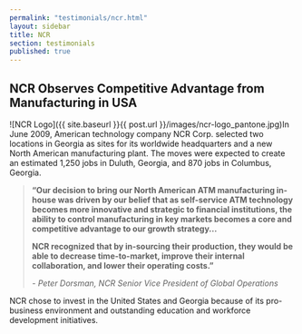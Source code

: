 ```yaml
---
permalink: "testimonials/ncr.html"
layout: sidebar
title: NCR
section: testimonials
published: true
---
```

 

## NCR Observes Competitive Advantage from Manufacturing in USA

<span class="imgright">![NCR Logo]({{ site.baseurl }}{{ post.url }}/images/ncr-logo_pantone.jpg)</span>In June 2009, American technology company NCR Corp. selected two locations in Georgia as sites for its worldwide headquarters and a new North American manufacturing plant. The moves were expected to create an estimated 1,250 jobs in Duluth, Georgia, and 870 jobs in Columbus, Georgia.

>**“Our decision to bring our North American ATM manufacturing in-house was driven by our belief that as self-service ATM technology becomes more innovative and strategic to financial institutions, the ability to control manufacturing in key markets becomes a core and competitive advantage to our growth strategy...**
>
>**NCR recognized that by in-sourcing their production, they would be able to decrease time-to-market, improve their internal collaboration, and lower their operating costs.”**
>
>_- Peter Dorsman, NCR Senior Vice President of Global Operations_

NCR chose to invest in the United States and Georgia because of its pro-business environment and outstanding education and workforce development initiatives.&nbsp;
